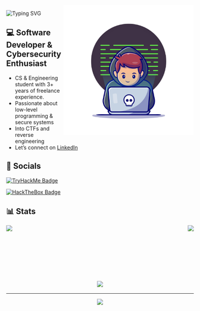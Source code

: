 <img align="right" src="https://raw.githubusercontent.com/N3agu/N3agu/refs/heads/main/Images/programmer.png" width="350"/>

![Typing SVG](https://readme-typing-svg.demolab.com?font=Fira+Code&size=28&pause=1000&color=6AE258&width=435&lines=Hello!+I'm+N3agu!)
## 💻 Software Developer & Cybersecurity Enthusiast  
- CS & Engineering student with 3+ years of freelance experience.
- Passionate about low-level programming & secure systems  
- Into CTFs and reverse engineering
- Let’s connect on [LinkedIn](https://www.linkedin.com/in/neagu-andreirazvan/)

## 📲 Socials
[![TryHackMe Badge](https://tryhackme-badges.s3.amazonaws.com/N3agu.png)](https://tryhackme.com/p/N3agu)

[![HackTheBox Badge](https://www.hackthebox.com/badge/image/620974)](https://app.hackthebox.com/profile/620974)
<h2>📊 Stats</h2>
        <img align="left" height=160 src="https://github-readme-stats.vercel.app/api?username=N3agu&theme=chartreuse-dark&show_icons=true"/>
        <img align="right" height=160 src="https://github-readme-streak-stats-eight.vercel.app/?user=N3agu&theme=chartreuse-dark&show_icons=true"/>
        <br><br><br><br><br><br><br><br>
        <p align="center">
          <img src="https://github-readme-stats.vercel.app/api/top-langs/?username=N3agu&theme=chartreuse-dark&show_icons=true" />
        </p>
<hr>

<div align=center>
  <img src="https://github-profile-trophy.vercel.app/?username=N3agu&theme=matrix&no-frame=true&row=1&&margin-w=30&no-bg=true">
</div>
